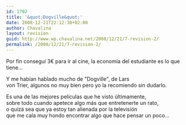 ```yaml
---
id: 1702
title: '&quot;Dogville&quot;'
date: 2008-12-21T22:12:38+02:00
author: Chavalina
layout: revision
guid: http://www.wp.chavalina.net/2008/12/21/7-revision-2/
permalink: /2008/12/21/7-revision-2/
---
```

Por fin consegu&iacute; 3&euro; para ir al cine, la econom&iacute;a del estudiante es lo que tiene…

Y me hab&iacute;an hablado mucho de "Dogville", de Lars  
von Trier, algunos no muy bien pero yo la recomiendo sin dudarlo.

Es una de las mejores pel&iacute;culas que he visto &uacute;ltimamente,  
sobre todo cuando apetece algo más que entretenerte un rato,  
o quizá sea que ya estoy tan alienada por la televisión  
que me cala muy hondo encontrar algo que hace pensar un poco…